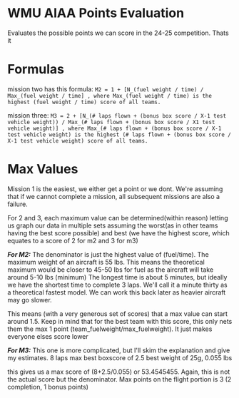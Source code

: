 # WMU AIAA Points Evaluation
Evaluates the possible points we can score in the 24-25 competition. Thats it

# Formulas

mission two has this formula:
```M2 = 1 + [N_(fuel weight / time) / Max_(fuel weight / time] , where Max_(fuel weight / time) is the highest (fuel weight / time) score of all teams. ```

mission three:
```M3 = 2 + [N_(# laps flown + (bonus box score / X-1 test vehicle weight)) / Max_(# laps flown + (bonus box score / X1 test vehicle weight)] , where Max_(# laps flown + (bonus box score / X-1 test vehicle weight) is the highest (# laps flown + (bonus box score / X-1 test vehicle weight) score of all teams.```


# Max Values
Mission 1 is the easiest, we either get a point or we dont. We're assuming that if we cannot complete a mission, all subsequent missions are also a failure.

For 2 and 3, each maximum value can be determined(within reason) letting us graph our data in multiple sets assuming the worst(as in other teams having the best score possible) and best (we have the highest score, which equates to a score of 2 for m2 and 3 for m3)


_**For M2:**_
The denominator is just the highest value of (fuel/time). The maximum weight of an aircraft is 55 lbs. This means the theoretical maximum would be closer to 45-50 lbs for fuel as the aircraft will take around 5-10 lbs (minimum)
The longest time is about 5 minutes, but ideally we have the shortest time to complete 3 laps. We'll call it a minute thirty as a theoretical fastest model. We can work this back later as heavier aircraft may go slower.

This means (with a very generous set of scores) that a max value can start around 1.5. Keep in mind that for the best team with this score, this only nets them the max 1 point (team_fuelweight/max_fuelweight). It just makes everyone elses score lower

_**For M3:**_
This one is more complicated, but I'll skim the explanation and give my estimates.
8 laps max 
best boxscore of 2.5
best weight of 25g, 0.055 lbs

this gives us a max score of (8+2.5/0.055) or 53.4545455. Again, this is not the actual score but the denominator. Max points on the flight portion is 3 (2 completion, 1 bonus points)

